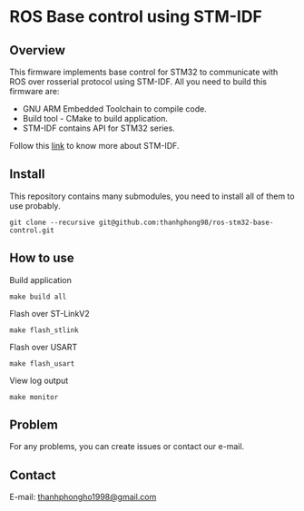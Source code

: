 # ROS Base control using STM-IDF
## Overview

This firmware implements base control for STM32 to communicate with ROS over rosserial protocol using STM-IDF. All you need to build this firmware are: 

- GNU ARM Embedded Toolchain to compile code.
- Build tool - CMake to build application.
- STM-IDF contains API for STM32 series.

Follow this [link](https://github.com/thanhphong98/stm-idf) to know more about STM-IDF. 

## Install

This repository contains many submodules, you need to install all of them to use probably.

```
git clone --recursive git@github.com:thanhphong98/ros-stm32-base-control.git
```

## How to use

Build application

```
make build all
```

Flash over ST-LinkV2

```
make flash_stlink
```

Flash over USART 

```
make flash_usart 
```

View log output

```
make monitor
```

## Problem

For any problems, you can create issues or contact our e-mail.

## Contact 

E-mail: thanhphongho1998@gmail.com 